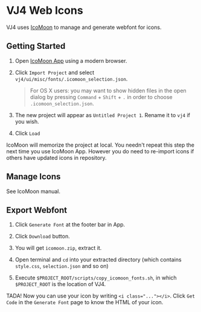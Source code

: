 # VJ4 Web Icons

VJ4 uses [IcoMoon](https://icomoon.io) to manage and generate webfont for icons.

## Getting Started

1. Open [IcoMoon App](https://icomoon.io/app/#/projects) using a modern browser.

2. Click `Import Project` and select `vj4/ui/misc/fonts/.icomoon_selection.json`.

   > For OS X users: you may want to show hidden files in the open dialog by pressing `Command` + `Shift` + `.` in order to choose `.icomoon_selection.json`.

3. The new project will appear as `Untitled Project 1`. Rename it to `vj4` if you wish.

4. Click `Load`

IcoMoon will memorize the project at local. You needn't repeat this step the next time you use IcoMoon App. However you do need to re-import icons if others have updated icons in repository.

## Manage Icons

See IcoMoon manual.

## Export Webfont

1. Click `Generate Font` at the footer bar in App.

2. Click `Download` button.

3. You will get `icomoon.zip`, extract it.

4. Open terminal and `cd` into your extracted directory (which contains `style.css`, `selection.json` and so on)

5. Execute `$PROJECT_ROOT/scripts/copy_icomoon_fonts.sh`, in which `$PROJECT_ROOT` is the location of VJ4.

TADA! Now you can use your icon by writing `<i class="..."></i>`. Click `Get Code` in the `Generate Font` page to know the HTML of your icon.